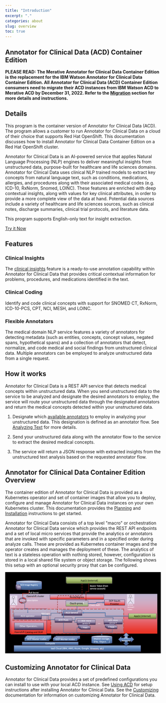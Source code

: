 ```yaml
---
title: "Introduction"
excerpt: "."
categories: about
slug: overview
toc: true
---
```

## Annotator for Clinical Data (ACD) Container Edition

**PLEASE READ: The Merative Annotator for Clinical Data Container Edition is the replacement for the IBM Watson Annotator for Clinical Data Container Edition.  All Annotator for Clinical Data (ACD) Container Edition consumers need to migrate their ACD instances from IBM Watson ACD to Merative ACD by December 31, 2022.  Refer to the [Migration](/migration/considerations/) section for more details and instructions.**

## Details

This program is the container version of Annotator for Clinical Data (ACD).
The program allows a customer to run Annotator for Clinical Data on a cloud of their choice that supports Red Hat OpenShift.
This documentation discusses how to install Annotator for Clinical Data Container Edition on a Red Hat OpenShift cluster.

Annotator for Clinical Data is an AI-powered service that applies Natural Language Processing (NLP) engines to deliver meaningful insights from unstructured data, purpose-built for healthcare and life sciences domains. Annotator for Clinical Data uses clinical NLP trained models to extract key concepts from natural language text, such as conditions, medications, allergies, and procedures along with their associated medical codes (e.g. ICD-10, RxNorm, Snomed, LOINC). These features are enriched with deep contextual insights, along with values for key clinical attributes, in order to provide a more complete view of the data at hand. Potential data sources include a variety of healthcare and life sciences sources, such as clinical notes, discharge summaries, clinical trial protocols, and literature data.

This program supports English-only text for insight extraction.

[Try it Now](https://acd-try-it-out.mybluemix.net/preview)

## Features

### Clinical Insights

The [clinical insights](/clouddocs/clinical_insights_overview/) feature is a ready-to-use annotation capability within Annotator for Clinical Data that provides critical contextual information for problems, procedures, and medications identified in the text.

### Clinical Coding

Identify and code clinical concepts with support for SNOMED CT, RxNorm, ICD-10-PCS, CPT, NCI, MESH, and LOINC.

### Flexible Annotators

The medical domain NLP service features a variety of annotators for detecting metadata (such as entities, concepts, concept values, negated spans, hypothetical spans)
and a collection of annotators that detect, normalize, and code medical and social findings from unstructured clinical data. Multiple annotators can be employed
to analyze unstructured data from a single request.

## How it works

Annotator for Clinical Data is a REST API service that detects medical concepts within unstructured data.
When you send unstructured data to the service to be analyzed and designate the desired annotators to employ,
the service will route your unstructured data through the designated annotators and return the medical concepts detected within your unstructured data.

1. Designate which [available annotators](/usage/overview/#available-annotators) to employ in analyzing your unstructured data.
   This designation is defined as an annotator flow. See [Analyzing Text](/usage/analyze_text/) for more details.

2. Send your unstructured data along with the annotator flow to the service to extract the desired medical concepts.

3. The service will return a JSON response with extracted insights from the unstructured text analysis based on the requested annotator flow.

## Annotator for Clinical Data Container Edition Overview

The container edition of Annotator for Clinical Data is provided as a Kubernetes operator and set of container images that allow you to deploy, configure and manage Annotator for Clinical Data instances on your own Kubernetes cluster.  This documentation provides the [Planning](../../planning/namespace/) and  [Installation](../../installing/prereqs/) instructions to get started.

Annotator for Clinical Data consists of a top level "macro" or orchestration Annotator for Clinical Data service which provides the REST API endpoints and a set of local micro services that provide the analytics or annotators that are invoked with specific parameters and in a specified order during analyze calls.   These are provided as Kubernetes container images and the operator creates and manages the deployment of these.
The analytics of text is a stateless operation with nothing stored, however, configuration is stored in a local shared file system or object storage.
The following shows this setup with an optional security proxy that can be configured.

![Annotator for Clinical Data Container Edition](../../images/ACD-OCP-HLD.png)

## Customizing Annotator for Clinical Data

Annotator for Clinical Data provides a set of predefined configurations you can install to use with your local ACD instance.  See [Using ACD](../../usage/getting-started/) for setup instructions after installing Annotator for Clinical Data.  See the [Customizing](../../usage/customizing/) documentation for information on customizing Annotator for Clinical Data.
